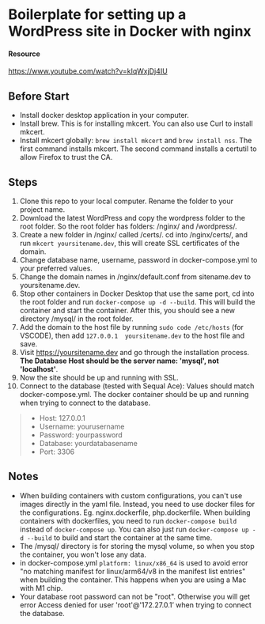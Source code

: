 # Boilerplate for setting up a WordPress site in Docker with nginx

#### Resource
https://www.youtube.com/watch?v=kIqWxjDj4IU

## Before Start
* Install docker desktop application in your computer.
* Install brew. This is for installing mkcert. You can also use Curl to install mkcert.
* Install mkcert globally: `brew install mkcert` and `brew install nss`. The first command installs mkcert. The second command installs a certutil to allow Firefox to trust the CA.

## Steps
1. Clone this repo to your local computer. Rename the folder to your project name.
2. Download the latest WordPress and copy the wordpress folder to the root folder. So the root folder has folders: /nginx/ and /wordpress/.
3. Create a new folder in /nginx/ called /certs/. cd into /nginx/certs/, and run `mkcert yoursitename.dev`, this will create SSL certificates of the domain. 
4. Change database name, username, password in docker-compose.yml to your preferred values.
5. Change the domain names in /nginx/default.conf from sitename.dev to yoursitename.dev.
6. Stop other containers in Docker Desktop that use the same port, cd into the root folder and run `docker-compose up -d --build`. This will build the container and start the container. After this, you should see a new directory /mysql/ in the root folder.
7. Add the domain to the host file by running `sudo code /etc/hosts` (for VSCODE), then add `127.0.0.1	yoursitename.dev` to the host file and save.
8. Visit https://yoursitename.dev and go through the installation process. **The Database Host should be the server name: 'mysql', not 'localhost'**.
9. Now the site should be up and running with SSL.
10. Connect to the database (tested with Sequal Ace): Values should match docker-compose.yml. The docker container should be up and running when trying to connect to the database.
> * Host: 127.0.0.1
> * Username: yourusername
> * Password: yourpassword
> * Database: yourdatabasename
> * Port: 3306


## Notes
* When building containers with custom configurations, you can't use images directly in the yaml file. Instead, you need to use docker files for the configurations. Eg. nginx.dockerfile, php.dockerfile. When building containers with dockerfiles, you need to run `docker-compose build` instead of `docker-compose up`. You can also just run `docker-compose up -d --build` to build and start the container at the same time.
* The /mysql/ directory is for storing the mysql volume, so when you stop the container, you won't lose any data.
* in docker-compose.yml `platform: linux/x86_64` is used to avoid error "no matching manifest for linux/arm64/v8 in the manifest list entries" when building the container. This happens when you are using a Mac with M1 chip.
* Your database root password can not be "root". Otherwise you will get error Access denied for user 'root'@'172.27.0.1’ when trying to connect the database.